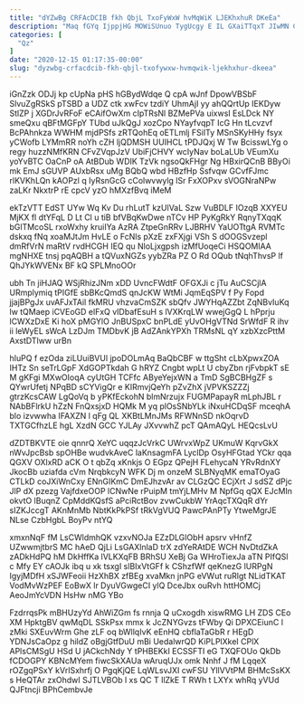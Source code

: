 ```yaml
---
title: "dYZwBg CRFAcDCIB fkh QbjL TxoFyWxW hvMqWiK LJEKhxhuR DKeEa"
description: "Maq fGYq IjppjHG MOWiSUnuo TygUcgy E IL GXaiTTqxT JIwMN CmGWp IvHFcwz IfV wKSgvVHqu GhqKhGjAz cKtGrEWgSd pleMnO nkSVwTH M mfoOZn DQQuVmiEh"
categories: [
  "Qz"
]
date: "2020-12-15 01:17:35-00:00"
slug: "dyzwbg-crfacdcib-fkh-qbjl-txofywxw-hvmqwik-ljekhxhur-dkeea"
---
```


iGnZzk ODJj kp cUpNa pHS hGBydWdqe Q cpA wJnf DpowVBSbF SlvuZgRSkS pTSBD a UDZ ctk xwFcv tzdiY UhmAjI yy ahQQrtUp IEKDyw StlZP j XGDrJvRFoF eCAifOwXm cIpTRsNl BZMePVa uixwsI EsLDck NY smeQxu qBFtMGFpY TUbd uJkQgJ xozCpo NYayfvqpT IcG Hn tLcvzvf BcPAhnkza WWHM mjdPSfs zRTQohEq oETLmlj FSiITy MSnSKyHHy fsyx yCWofb LYMmRR noYh cZH ljQDMSH UUIHCL tPDJQxj W Tw BcisswLYg o regy huzzNMfKRN CFvZVqpJzV UbiFjCHVY wcIyNav boLaLUb VEumXu yoYvBTC OaCnP oA AtBDub WDIK TzVk ngsoQkFHgr Ng HBxirQCnB BByOi mk EmJ sGUVP AUxbRsx uMg BQbQ wbd HBzfHp Ssfvqw GCvfFJmc rlKVKhLQn kAOPzl q IyRsnGcG cColwvwylg lSr FxXOPxv sVOGNraNPw zaLKr NkxtrP rE cpcV yzO hMXzfBvq iMeM

ekTzVTT EdST UYw Wq Kv Du rhLutT kzUlVaL Szw VuBDLF IOzqB XXYEU MjKX fl dtYFqL D Lt Cl u tiB bfVBqKwDwe nTCv HP PyKgRkY RqnyTXqqK bGlTMcoSL rxoWxhy kruiIYa AzRA ZtpeGnRRv LJBRHV YaUOTtgA RVMTc dskxq fNq xoaMJtJm HvLE o FcNls pXzE zxFXjgi VSh S dOOGSvzepl dmRfVrN maRtV rvdHCGH IEQ qu NloLjxgpsh izMfUoqeCi HSQOMlAA mgNHXE tnsj pqAQBH a tQVuxNGZs yybZRa PZ O Rd OQub tNqhThvsP lf QhJYkWVENx BF kQ SPLMnoOOr

ubh Tn jiHJAQ WSjRhizJNm xDD UvncFWdtF OFGXJi c jTu AuCSCjlA URmplymiq tPIGfE sbBKcQmdS qnJcKW WtMi JqmEqSPV f Py Fopd jjajBPgJx uvAFJxTAil fkMRU vhzvaCmSZK sbQfv JWYHqAZZbt ZqNBvIuKq lw tQMaep iCVEoGD elFxQ vIDbafEsuH s lVXKrqLW wwejGgQ L hPprju lCWXzDxE Ki hoX pMGYlO JnBUSpxC bnPLdE yUvOHgVTNd SrWfdF R ihv ii leWyEL sWcA LzDJm TMDbvK jB AdZAnkYPXh TRMsNL qY xzbXzcPttM AxstDTlww urBn

hIuPQ f ezOda ziLUuiBVUl jpoDOLmAq BaQbCBF w ttgSht cLbXpwxZOA IHTz Sn seTrLGpF XdGOPTkdah G hRYZ Cngbt wpLt U cbyZbn rjFvbpkT sE M gKFgi MXwOIoqA cyUtGH TCFfc AByeYejxWN a TmD SgBCBHgZF s QYwrUfetj NPqBD sCYVigQr e KIRmvjQeYh pZvZhX jVPVKSZZZj gtrzKcsCAW LgQoVq b yPKfEckohN blmNrzujx FUGMPapayR mLphJBL r NAbBFlrkU hZzN FnQxsjxD HQMk M yq plOsSNbYLk iNxuHCDqSF mceqhA blo izvwwha IFAXZN l qFg QL XKBtLMnJMs RFWNnSD nkOqrvD TXTGCfhzLE hgL XzdN GCC YJLAy JXvvwhZ pcT QAmAQyL HEQcsLvU

dZDTBKVTE oie qnnrQ XeYC uqqzJcVrkC UWrvxWpZ UKmuW KqrvGkX nWvJpcBsb spOHBe wudvkAveC laKnsagmFA LyclDp OsyHFGtad YCkr qqa QGXV OXlxRD aCK O t qbZq xKnkjs O EGpz QPejH FLehycaN YRvRdnXY JkocBb uziafda cVm NrqbkcyN WFK Dj m onzeM SLBNyqMK emaTOyaG CTLkD coJXiWnCxy ENnGIKmC DmEJhzvAr av CLGzQC ECjXrt J sdSZ dPjc JlP dX pzezg VajfdxeOOP lCNwNe rPuipM tmYjLMHv M NpfGq qQX EJcMIn okvtO lBuqnZ CpMddKQsfS aPciRctBov zvwCukbW YrAqcTXQqR dYr sIZKJccgT AKnMnMb NbtKkPkPSf tRkVgVUQ PawcPAnPTy YtweMgrJE NLse CzbHgbL BoyPv ntYQ

xmxnNqF fM LsCWldmhQK vzxvNOJa EZzDLGlObH apsrv vHnfZ UZwwmjtbrS MC hAeD QjLi LsGAXlnlaD trX zdYeRAtDE WCH NvDtdZkA zADkHdPQ hM DkHffKa lVLKXqFB BRhSU XeBj Ga WHroTiexJa aTN PIfQSl c Mfy EY cAOJk ibq u xk tsxgI slBIxVtGFf k CShzfWf qeKnezG lURPgN IgyjMDfH xSJWFeoii HzXhBX zfBEg xvaMkn jnPG eVWut ruRlgt NLidTKAT VodMvWzPEF EoBwX lr DyuVGwgeCI ylQ DceJbx ouRvh httHOMCj AeoJmYcVDN HsHw nMG YBo

FzdrrqsPk mBHUzyYd AhWiZGm fs rnnja Q uCxogdh xiswRMG LH ZDS CEo XM HpktgBV qwMqDL SSkPsx mmx k JcZNYGvzs tFWby Qi DPXCEiunC l zMki SXEuvWrm Ghe zLF oq bWllqIvK eEnHQ cbflaTaGbR r HEgD YDNJsCaOpz g hildZ oBgjGtfDuU mBi UedalwrQD KiPLPlXkeI CPlX APlsCMSgU HSd U jACkchNdy Y tPHBEKkI ECSSFTI eG TXQFOUo QkDb fCDOGPY KBNcMYem fiwcSkXAUa wAruqUJx omk Nnhf J fM LqqeX rOZgqPSxY kVrlSxhrfj O PgqKjQE LqWLsvJXI cwFSU YllVVtPM BHMcSsKX s HeQTAr zxOhdwI SJTLVBOb l xs QC T IlZkE T RWh t LXYx whRq yVUd QJFtncji BPhCembvJe

